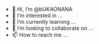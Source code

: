 - 👋 Hi, I’m @bUKAONANA
- 👀 I’m interested in ...
- 🌱 I’m currently learning ...
- 💞️ I’m looking to collaborate on ...
- 📫 How to reach me ...

<!---
bUKAONANA/bUKAONANA is a ✨ special ✨ repository because its `README.md` (this file) appears on your GitHub profile.
You can click the Preview link to take a look at your changes.
--->
